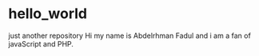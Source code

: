 # hello_world
just another repository
Hi my name is Abdelrhman Fadul and i am a fan of javaScript and PHP.
